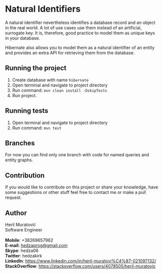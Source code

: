 # Natural Identifiers
A natural identifier nevertheless identifies a database record and an object in the real world.
 A lot of use cases use them instead of an artificial, surrogate key. It is, therefore, good practice to model 
 them as unique keys in your database. 
 
 Hibernate also allows you to model them as a natural identifier of an 
 entity and provides an extra API for retrieving them from the database.

## Running the project
1. Create database with name `hibernate`
2. Open terminal and navigate to project directory
3. Run command: ```mvn clean install -DskipTests```
4. Run project.

## Running tests
1. Open terminal and navigate to project directory
2. Run command: ```mvn test```

## Branches
For now you can find only one branch with code for named queries and entity graphs.

## Contribution  
If you would like to contribute on this project or share your knowledge, have some suggestions or 
other stuff feel free to contact me or make a pull request.


## Author
Heril Muratović  
Software Engineer  
<br>
**Mobile**: +38269657962  
**E-mail**: hedzaprog@gmail.com  
**Skype**: hedza06  
**Twitter**: hedzakirk  
**LinkedIn**: https://www.linkedin.com/in/heril-muratovi%C4%87-021097132/  
**StackOverflow**: https://stackoverflow.com/users/4078505/heril-muratovic